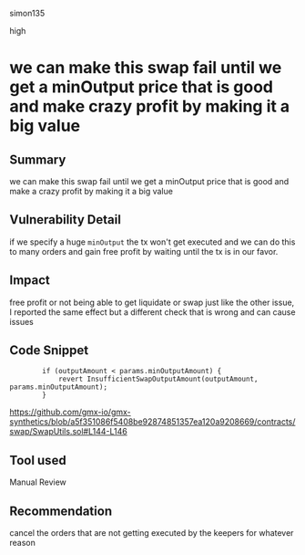 simon135

high

# we can make this swap fail until we get a minOutput price that is good and make crazy profit by making it a big value

## Summary

we can make this swap fail until we get a minOutput price that is good and make a crazy profit
by making it a big value

## Vulnerability Detail
if we specify a huge `minOutput` the tx won't get executed and we can do this to many orders and gain free profit by waiting until the tx is in our favor.
## Impact
free profit or not being able to get liquidate or swap
just like the other issue, I reported the same effect but a different check that is wrong and can cause issues
## Code Snippet
```solidity
        if (outputAmount < params.minOutputAmount) {
            revert InsufficientSwapOutputAmount(outputAmount, params.minOutputAmount);
        }
```
https://github.com/gmx-io/gmx-synthetics/blob/a5f351086f5408be92874851357ea120a9208669/contracts/swap/SwapUtils.sol#L144-L146
## Tool used

Manual Review

## Recommendation
cancel the orders that are not getting executed by the keepers for whatever reason
